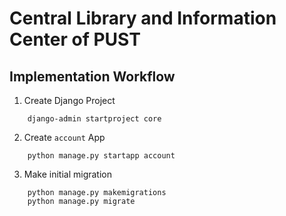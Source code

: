 # Central Library and Information Center of PUST

## Implementation Workflow

1. Create Django Project

```
    django-admin startproject core
```

2. Create `account` App

```
    python manage.py startapp account
```

3. Make initial migration

```
    python manage.py makemigrations
    python manage.py migrate
```
